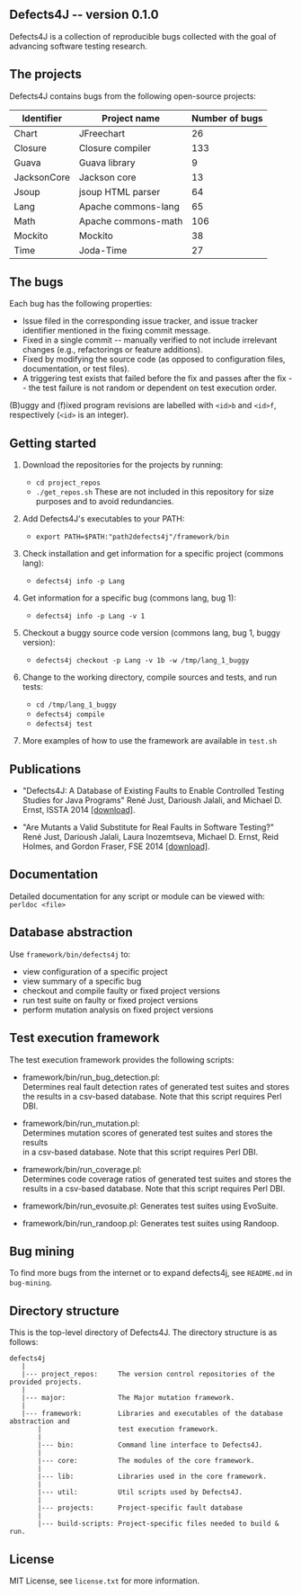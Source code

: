 Defects4J -- version 0.1.0
----------------
Defects4J is a collection of reproducible bugs collected with the goal of
advancing software testing research.

The projects
---------------
Defects4J contains bugs from the following open-source projects:

| Identifier | Project name         | Number of bugs |
|------------|----------------------|----------------|
| Chart      | JFreechart           |  26            |
| Closure    | Closure compiler     | 133            |
| Guava      | Guava library        |   9            |
| JacksonCore| Jackson core         |  13            |
| Jsoup      | jsoup HTML parser    |  64            |
| Lang       | Apache commons-lang  |  65            |
| Math       | Apache commons-math  | 106            |
| Mockito    | Mockito              |  38            |
| Time       | Joda-Time            |  27            |

The bugs
---------------
Each bug has the following properties:

- Issue filed in the corresponding issue tracker, and issue tracker identifier
  mentioned in the fixing commit message.
- Fixed in a single commit -- manually verified to not include irrelevant
  changes (e.g., refactorings or feature additions).
- Fixed by modifying the source code (as opposed to configuration files,
  documentation, or test files).
- A triggering test exists that failed before the fix and passes after the fix
  -- the test failure is not random or dependent on test execution order.

(B)uggy and (f)ixed program revisions are labelled with `<id>b` and `<id>f`,
respectively (`<id>` is an integer).

Getting started
----------------
1. Download the repositories for the projects by running:
    - `cd project_repos`
    - `./get_repos.sh`
   These are not included in this repository for size purposes and to avoid
   redundancies.

2. Add Defects4J's executables to your PATH:
    - `export PATH=$PATH:"path2defects4j"/framework/bin`

3. Check installation and get information for a specific project (commons lang):
    - `defects4j info -p Lang`

4. Get information for a specific bug (commons lang, bug 1):
    - `defects4j info -p Lang -v 1`

5. Checkout a buggy source code version (commons lang, bug 1, buggy version):
    - `defects4j checkout -p Lang -v 1b -w /tmp/lang_1_buggy`

6. Change to the working directory, compile sources and tests, and run tests:
    - `cd /tmp/lang_1_buggy`
    - `defects4j compile`
    - `defects4j test`

7. More examples of how to use the framework are available in `test.sh`

Publications
------------------
* "Defects4J: A Database of Existing Faults to Enable Controlled Testing Studies for Java Programs"
    René Just, Darioush Jalali, and Michael D. Ernst,
    ISSTA 2014 [[download]][issta14].

* "Are Mutants a Valid Substitute for Real Faults in Software Testing?"
    René Just, Darioush Jalali, Laura Inozemtseva, Michael D. Ernst, Reid Holmes, and Gordon Fraser,
    FSE 2014 [[download]][fse14].

[issta14]: http://homes.cs.washington.edu/~rjust/publ/defects4j_issta_2014.pdf
[fse14]: http://homes.cs.washington.edu/~rjust/publ/mutants_real_faults_fse_2014.pdf

Documentation
--------------------
Detailed documentation for any script or module can be viewed with:
`perldoc <file>`

Database abstraction
-----------------------
Use `framework/bin/defects4j` to:

  - view configuration of a specific project
  - view summary of a specific bug
  - checkout and compile faulty or fixed project versions
  - run test suite on faulty or fixed project versions
  - perform mutation analysis on fixed project versions

Test execution framework
--------------------------
The test execution framework provides the following scripts:
  - framework/bin/run_bug_detection.pl:         
    Determines real fault detection rates of generated test suites and stores
    the results in a csv-based database. Note that this script requires Perl DBI.    
                                                                                 
  - framework/bin/run_mutation.pl:                                               
    Determines mutation scores of generated test suites and stores the results   
    in a csv-based database. Note that this script requires Perl DBI.                
                                                                                 
  - framework/bin/run_coverage.pl:                                               
    Determines code coverage ratios of generated test suites and stores the      
    results in a csv-based database. Note that this script requires Perl DBI.        
                                                                                 
  - framework/bin/run_evosuite.pl: 
    Generates test suites using EvoSuite.         
                                                                                 
  - framework/bin/run_randoop.pl: 
    Generates test suites using Randoop.

Bug mining
-----------------

To find more bugs from the internet or to expand defects4j, see `README.md` in
`bug-mining`.

Directory structure
----------------------
This is the top-level directory of Defects4J.
The directory structure is as follows:

    defects4j
       |
       |--- project_repos:     The version control repositories of the provided projects.
       |
       |--- major:             The Major mutation framework.
       |
       |--- framework:         Libraries and executables of the database abstraction and
           |                   test execution framework.
           |
           |--- bin:           Command line interface to Defects4J.
           |
           |--- core:          The modules of the core framework.
           |
           |--- lib:           Libraries used in the core framework.
           |
           |--- util:          Util scripts used by Defects4J.
           |
           |--- projects:      Project-specific fault database
           |
           |--- build-scripts: Project-specific files needed to build & run.

License
---------
MIT License, see `license.txt` for more information.

